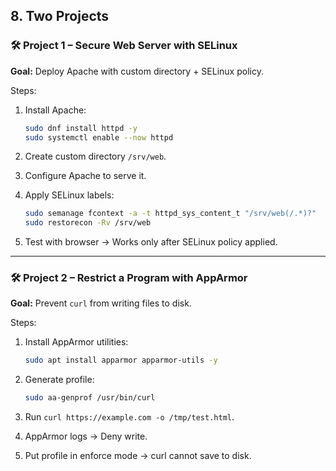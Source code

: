 ## 8. Two Projects

### 🛠 Project 1 – Secure Web Server with SELinux

**Goal:** Deploy Apache with custom directory + SELinux policy.

Steps:

1. Install Apache:

   ```bash
   sudo dnf install httpd -y
   sudo systemctl enable --now httpd
   ```
2. Create custom directory `/srv/web`.
3. Configure Apache to serve it.
4. Apply SELinux labels:

   ```bash
   sudo semanage fcontext -a -t httpd_sys_content_t "/srv/web(/.*)?"
   sudo restorecon -Rv /srv/web
   ```
5. Test with browser → Works only after SELinux policy applied.

---

### 🛠 Project 2 – Restrict a Program with AppArmor

**Goal:** Prevent `curl` from writing files to disk.

Steps:

1. Install AppArmor utilities:

   ```bash
   sudo apt install apparmor apparmor-utils -y
   ```
2. Generate profile:

   ```bash
   sudo aa-genprof /usr/bin/curl
   ```
3. Run `curl https://example.com -o /tmp/test.html`.
4. AppArmor logs → Deny write.
5. Put profile in enforce mode → curl cannot save to disk.
